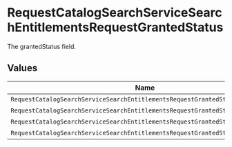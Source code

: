 # RequestCatalogSearchServiceSearchEntitlementsRequestGrantedStatus

The grantedStatus field.


## Values

| Name                                                                           | Value                                                                          |
| ------------------------------------------------------------------------------ | ------------------------------------------------------------------------------ |
| `RequestCatalogSearchServiceSearchEntitlementsRequestGrantedStatusUnspecified` | UNSPECIFIED                                                                    |
| `RequestCatalogSearchServiceSearchEntitlementsRequestGrantedStatusAll`         | ALL                                                                            |
| `RequestCatalogSearchServiceSearchEntitlementsRequestGrantedStatusGranted`     | GRANTED                                                                        |
| `RequestCatalogSearchServiceSearchEntitlementsRequestGrantedStatusNotGranted`  | NOT_GRANTED                                                                    |